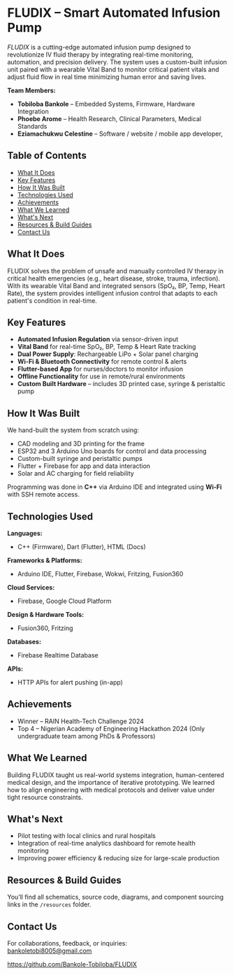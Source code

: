 # FLUDIX – Smart Automated Infusion Pump

*FLUDIX* is a cutting-edge automated infusion pump designed to revolutionize IV fluid therapy by integrating real-time monitoring, automation, and precision delivery. The system uses a custom-built infusion unit paired with a wearable Vital Band to monitor critical patient vitals and adjust fluid flow in real time minimizing human error and saving lives.

**Team Members:**
- **Tobiloba Bankole** – Embedded Systems, Firmware, Hardware Integration  
- **Phoebe Arome** – Health Research, Clinical Parameters, Medical Standards  
- **Eziamachukwu Celestine** – Software / website / mobile app developer,

## Table of Contents
- [What It Does](#what-it-does)
- [Key Features](#key-features)
- [How It Was Built](#how-it-was-built)
- [Technologies Used](#technologies-used)
- [Achievements](#achievements)
- [What We Learned](#what-we-learned)
- [What's Next](#whats-next)
- [Resources & Build Guides](#resources--build-guides)
- [Contact Us](#contact-us)

  
## What It Does

FLUDIX solves the problem of unsafe and manually controlled IV therapy in critical health emergencies (e.g., heart disease, stroke, trauma, infection). With its wearable Vital Band and integrated sensors (SpO₂, BP, Temp, Heart Rate), the system provides intelligent infusion control that adapts to each patient's condition in real-time.

## Key Features

- **Automated Infusion Regulation** via sensor-driven input
- **Vital Band** for real-time SpO₂, BP, Temp & Heart Rate tracking
- **Dual Power Supply**: Rechargeable LiPo + Solar panel charging
- **Wi-Fi & Bluetooth Connectivity** for remote control & alerts
- **Flutter-based App** for nurses/doctors to monitor infusion
- **Offline Functionality** for use in remote/rural environments
- **Custom Built Hardware** – includes 3D printed case, syringe & peristaltic pump

## How It Was Built

We hand-built the system from scratch using:
- CAD modeling and 3D printing for the frame
- ESP32 and 3 Arduino Uno boards for control and data processing
- Custom-built syringe and peristaltic pumps
- Flutter + Firebase for app and data interaction
- Solar and AC charging for field reliability

Programming was done in **C++** via Arduino IDE and integrated using **Wi-Fi** with SSH remote access.

## Technologies Used

**Languages:**  
- C++ (Firmware), Dart (Flutter), HTML (Docs)

**Frameworks & Platforms:**  
- Arduino IDE, Flutter, Firebase, Wokwi, Fritzing, Fusion360

**Cloud Services:**  
- Firebase, Google Cloud Platform

**Design & Hardware Tools:**  
- Fusion360, Fritzing


**Databases:**  
- Firebase Realtime Database

**APIs:**  
- HTTP APIs for alert pushing (in-app)

## Achievements

- Winner – RAIN Health-Tech Challenge 2024
- Top 4 – Nigerian Academy of Engineering Hackathon 2024 (Only undergraduate team among PhDs & Professors)

## What We Learned

Building FLUDIX taught us real-world systems integration, human-centered medical design, and the importance of iterative prototyping. We learned how to align engineering with medical protocols and deliver value under tight resource constraints.

## What's Next

- Pilot testing with local clinics and rural hospitals  
- Integration of real-time analytics dashboard for remote health monitoring  
- Improving power efficiency & reducing size for large-scale production  

## Resources & Build Guides

You’ll find all schematics, source code, diagrams, and component sourcing links in the `/resources` folder.

## Contact Us

For collaborations, feedback, or inquiries:  
bankoletobi8005@gmail.com

https://github.com/Bankole-Tobiloba/FLUDIX


